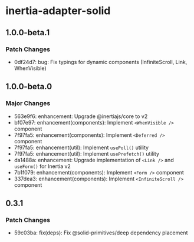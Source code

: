 # inertia-adapter-solid

## 1.0.0-beta.1

### Patch Changes

- 0df24d7: bug: Fix typings for dynamic components (InfiniteScroll, Link, WhenVisible)

## 1.0.0-beta.0

### Major Changes

- 563e9f6: enhancement: Upgrade @inertiajs/core to v2
- bf07e97: enhancement(components): Implement `<WhenVisible />` component
- 7f97fa5: enhancement(components): Implement `<Deferred />` component
- 7f97fa5: enhancement(util): Implement `usePoll()` utility
- 7f97fa5: enhancement(util): Implement `usePrefetch()` utility
- da1488a: enhancement: Upgrade implementation of `<Link />` and `useForm()` for Inertia v2
- 7b1f079: enhancement(components): Implement `<Form />` component
- 337dea3: enhancement(components): Implement `<InfiniteScroll />` component

## 0.3.1

### Patch Changes

- 59c03ba: fix(deps): Fix @solid-primitives/deep dependency placement
